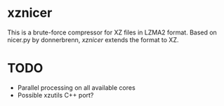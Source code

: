 # xznicer

This is a brute-force compressor for XZ files in LZMA2 format. Based on nicer.py by donnerbrenn, _xznicer_ extends the format to XZ.

# TODO

- Parallel processing on all available cores
- Possible xzutils C++ port?
